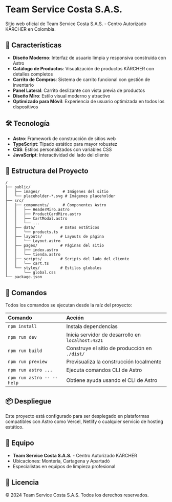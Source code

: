# Team Service Costa S.A.S.

Sitio web oficial de Team Service Costa S.A.S. - Centro Autorizado KÄRCHER en Colombia.

## 🚀 Características

- **Diseño Moderno**: Interfaz de usuario limpia y responsiva construida con Astro
- **Catálogo de Productos**: Visualización de productos KÄRCHER con detalles completos
- **Carrito de Compras**: Sistema de carrito funcional con gestión de inventario
- **Panel Lateral**: Carrito deslizante con vista previa de productos
- **Diseño Miro**: Estilo visual moderno y atractivo
- **Optimizado para Móvil**: Experiencia de usuario optimizada en todos los dispositivos

## 🛠️ Tecnología

- **Astro**: Framework de construcción de sitios web
- **TypeScript**: Tipado estático para mayor robustez
- **CSS**: Estilos personalizados con variables CSS
- **JavaScript**: Interactividad del lado del cliente

## 📁 Estructura del Proyecto

```
/
├── public/
│   ├── images/          # Imágenes del sitio
│   └── placeholder-*.svg # Imágenes placeholder
├── src/
│   ├── components/      # Componentes Astro
│   │   ├── HeaderMiro.astro
│   │   ├── ProductCardMiro.astro
│   │   ├── CartModal.astro
│   │   └── ...
│   ├── data/           # Datos estáticos
│   │   └── products.ts
│   ├── layouts/        # Layouts de página
│   │   └── Layout.astro
│   ├── pages/          # Páginas del sitio
│   │   ├── index.astro
│   │   └── tienda.astro
│   ├── scripts/        # Scripts del lado del cliente
│   │   └── cart.ts
│   └── styles/         # Estilos globales
│       └── global.css
└── package.json
```

## 🧞 Comandos

Todos los comandos se ejecutan desde la raíz del proyecto:

| Comando                   | Acción                                           |
| :------------------------ | :----------------------------------------------- |
| `npm install`             | Instala dependencias                            |
| `npm run dev`             | Inicia servidor de desarrollo en `localhost:4321` |
| `npm run build`           | Construye el sitio de producción en `./dist/`   |
| `npm run preview`         | Previsualiza la construcción localmente         |
| `npm run astro ...`       | Ejecuta comandos CLI de Astro                   |
| `npm run astro -- --help` | Obtiene ayuda usando el CLI de Astro            |

## 📦 Despliegue

Este proyecto está configurado para ser desplegado en plataformas compatibles con Astro como Vercel, Netlify o cualquier servicio de hosting estático.

## 👥 Equipo

- **Team Service Costa S.A.S.** - Centro Autorizado KÄRCHER
- Ubicaciones: Montería, Cartagena y Apartadó
- Especialistas en equipos de limpieza profesional

## 📄 Licencia

© 2024 Team Service Costa S.A.S. Todos los derechos reservados.
